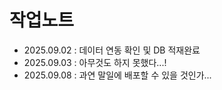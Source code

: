 # 작업노트

- 2025.09.02 : 데이터 연동 확인 및 DB 적재완료
- 2025.09.03 : 아무것도 하지 못했다...!
- 2025.09.08 : 과연 말일에 배포할 수 있을 것인가...
